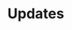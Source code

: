 # Updates

<figure><img src=".gitbook/assets/ReRop.PNG" alt=""><figcaption></figcaption></figure>

<figure><img src=".gitbook/assets/Maze.PNG" alt=""><figcaption></figcaption></figure>

<figure><img src=".gitbook/assets/SEPC.PNG" alt=""><figcaption></figcaption></figure>

<figure><img src=".gitbook/assets/Virtually_Mad.PNG" alt=""><figcaption></figcaption></figure>

<figure><img src=".gitbook/assets/Lockpick2.PNG" alt=""><figcaption></figcaption></figure>

<figure><img src=".gitbook/assets/Lockpick1.PNG" alt=""><figcaption></figcaption></figure>

<figure><img src=".gitbook/assets/Reminiscent.PNG" alt=""><figcaption></figcaption></figure>

<figure><img src=".gitbook/assets/Partial_Encryption.PNG" alt=""><figcaption></figcaption></figure>

<figure><img src=".gitbook/assets/Cyberpsychosis.PNG" alt=""><figcaption></figcaption></figure>

<figure><img src=".gitbook/assets/FFModule.PNG" alt=""><figcaption></figcaption></figure>

<figure><img src=".gitbook/assets/Debugme.PNG" alt=""><figcaption></figcaption></figure>
